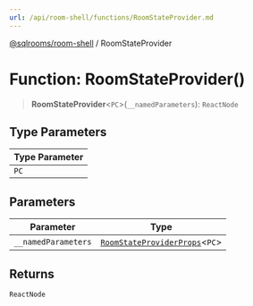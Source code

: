 ```yaml
---
url: /api/room-shell/functions/RoomStateProvider.md
---
```

[@sqlrooms/room-shell](../index.md) / RoomStateProvider

# Function: RoomStateProvider()

> **RoomStateProvider**<`PC`>(`__namedParameters`): `ReactNode`

## Type Parameters

| Type Parameter |
| ------ |
| `PC` |

## Parameters

| Parameter | Type |
| ------ | ------ |
| `__namedParameters` | [`RoomStateProviderProps`](../type-aliases/RoomStateProviderProps.md)<`PC`> |

## Returns

`ReactNode`

